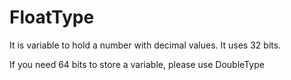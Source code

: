 # FloatType

It is variable to hold a number with decimal values. It uses 32 bits.

If you need 64 bits to store a variable, please use DoubleType





